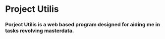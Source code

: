 <h1>Project Utilis</h1>
<h3>Porject Utilis is a web based program designed for aiding me in tasks revolving masterdata.</h3>